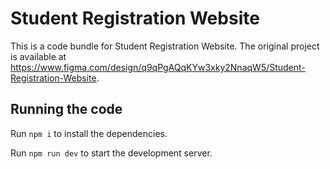
  # Student Registration Website

  This is a code bundle for Student Registration Website. The original project is available at https://www.figma.com/design/q9qPgAQqKYw3xky2NnaqW5/Student-Registration-Website.

  ## Running the code

  Run `npm i` to install the dependencies.

  Run `npm run dev` to start the development server.
  